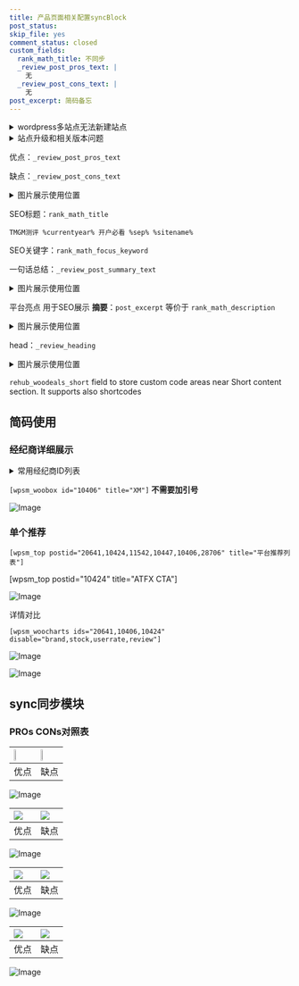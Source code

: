 ```yaml
---
title: 产品页面相关配置syncBlock
post_status: 
skip_file: yes
comment_status: closed
custom_fields:
  rank_math_title: 不同步
  _review_post_pros_text: |
    无
  _review_post_cons_text: |
    无
post_excerpt: 简码备忘
---
```

<details><summary>wordpress多站点无法新建站点</summary>

<li>和报错需要清理cookies一样的原因</li>
<li>wp-config.php里面<code>define( 'SUBDOMAIN_INSTALL', false );//子域名安装</code></li>
<li>新建子站点是用<code>define( 'SUBDOMAIN_INSTALL', true);//子域名安装</code> 完成以后，改成<code>false</code></li>
</details>

<details><summary>站点升级和相关版本问题</summary>

<p>wordpress：5.9.9
woocommerce：7.5.1
出现问题的地方：主题选项里面>><strong>Product layout >>compact style</strong></p>
<p>如何出现没有用过的字段 导致无法保存。先导出配置 然后进行修改，后面再次恢复即可。</p>
<p>出现部分字段无法显示时，需要返回默认布局后，对产品进行保存就好了。</p>
<p></p>
</details>

优点：`_review_post_pros_text`

缺点：`_review_post_cons_text`

<details><summary>图片展示使用位置</summary>

<img src="https://prod-files-secure.s3.us-west-2.amazonaws.com/39ed1227-6d7d-4570-be36-9ccd4a2c4241/f51d3d83-55d4-4bdf-9604-f37ec77ab556/Untitled.png?X-Amz-Algorithm=AWS4-HMAC-SHA256&X-Amz-Content-Sha256=UNSIGNED-PAYLOAD&X-Amz-Credential=ASIAZI2LB4665KTHAJBR%2F20250829%2Fus-west-2%2Fs3%2Faws4_request&X-Amz-Date=20250829T105523Z&X-Amz-Expires=3600&X-Amz-Security-Token=IQoJb3JpZ2luX2VjEGMaCXVzLXdlc3QtMiJGMEQCIET9G58vPBxjjOunJO8%2FfqfkpFSJ%2BWMo37hPL8QlzTY6AiBlY%2BM5khuXReyFDzZUGC6dRRp8ilOOyKofP2qorbft0CqIBAi8%2F%2F%2F%2F%2F%2F%2F%2F%2F%2F8BEAAaDDYzNzQyMzE4MzgwNSIMtuiqI9jTjjpuIbSTKtwDGldNQB5zhjM6qzH%2BGXL%2F79ZQzhYRuRtG479FBKmjm%2FCP08LGe%2BzfKTBCnyG3gTqLTh2%2B3OmuoURB2hSbDuJRyifg2YDUF69vD%2BSEz%2B%2Bg16xL5SnVDzoq%2BDEx4vVyUn%2FWOQZ%2BGAD0qwFiXEBtP1ATzhCdvKE6RuNloM7aDUbJ8bN6%2B6EuKTUXIaCd544yfrFI0D2qyDMO%2BNa9OAwv1w86R9rn6D8CTLE4z73GuA0lEaKyMHQwZGUq1LXK68n1fn4e7juhrAtfxbQxjYosJubJkJrcqiuLsULObExIbu%2F9dVfIasTNNTEe9OvbRF4uSUtD5QiHC9nWeSg%2B2EN43WzvlvQXz3qxMrHt5PTNRCRta4KcL2ySDyooqPlzt6zqUjlqOMoYnduAElIM8Upy6vZeuidoIuHouZZoeWx9vkRUhGc4Pl8Kd7tvfmbhSXm46%2BR%2Bb0eBb9dZQZrtgSphUL3WbM6K0T3nmKwjWYlvdiJqC5CiMMlvQpur9UvSw%2Bvy4dfL621joQT9auQzY6g4hOtbCjoGQk%2BC3y%2FY2WDIX4raLiSccFC%2FcaB0V6UjRcnOGb%2Bu45b4%2FwNdbW%2FslDQirdw57Nf6qmcRZEkiSMQ4cckvlnOZOFrT6DxIDY2wdC8wjILGxQY6pgG%2F8jONZZUxQVhL27O1P0dzRLgw5jE8Q9vJV1nNraMiB%2BcwQwGeleQXzbqu17tF%2FRnvIjGzi1Tm%2Bmd5NlIdT7j9QOENq9Lc05fEfV8SZNnwPGiOtvBvnB%2BXFULByHfwBoL7o%2BMQ9TiL4NHV6%2Boxl0i5y79VRhQtWtuff14n3jtro0s9nA8TfSPB07l2b647QTjFrTbpCJ3TwrRx%2FxhkHRgJGLxmANXK&X-Amz-Signature=e415f66b8a6a83b864ed89a53fbd2eaff0e6b9829875f0f58bfeac516e7b5dd1&X-Amz-SignedHeaders=host&x-amz-checksum-mode=ENABLED&x-id=GetObject" alt="Image">
</details>

SEO标题：`rank_math_title`

`TMGM测评 %currentyear% 开户必看 %sep% %sitename%`

SEO关键字：`rank_math_focus_keyword`

一句话总结：`_review_post_summary_text`

<details><summary>图片展示使用位置</summary>

<img src="https://prod-files-secure.s3.us-west-2.amazonaws.com/39ed1227-6d7d-4570-be36-9ccd4a2c4241/4b96a922-296c-4f4e-8630-d1c870cbce01/Untitled.png?X-Amz-Algorithm=AWS4-HMAC-SHA256&X-Amz-Content-Sha256=UNSIGNED-PAYLOAD&X-Amz-Credential=ASIAZI2LB466RHUNH4CP%2F20250829%2Fus-west-2%2Fs3%2Faws4_request&X-Amz-Date=20250829T105526Z&X-Amz-Expires=3600&X-Amz-Security-Token=IQoJb3JpZ2luX2VjEGMaCXVzLXdlc3QtMiJIMEYCIQD6Sc%2Bnudu41neE6jlloGd7FNbX85TARHrgoOi4kcpqwQIhANmgt4W93rDA7jj%2FJTCvt%2Bkgwj9i7s4z9Y5h0BiMh1VkKogECLz%2F%2F%2F%2F%2F%2F%2F%2F%2F%2FwEQABoMNjM3NDIzMTgzODA1Igyeon6PiojLkbYtwdcq3AP53v%2B1oZAq2pOTiDP3gVdFy4J253eCjldd5Zz9uQthG2De19FixpDB2%2BN%2FC73LA%2BK25tj2fN7UR6xgWHNt5iuVhM2W0xvQJs1e2zxHETuhMrmI1nmu%2FwfMrbWwgqoyDrLACpzZ0wI2BaWHaFHvaJEp1qz4WIxQfcfHeuBd19ycW3gZGU7Ii4R2BhVvIV7qLbKJKbE56RoWP3WEBf5zcPY1gbZGYdlVupmHbVSDJc%2Bqu2Du%2FGNiblXrNG1025SSMqTPYydsuEr7a9RnngMny%2FlPnulpjtdc%2FPolMfWL91yGWFzW7G6Xy%2Fu3lijtztw%2F4cH0mwi5nNFCnNYbPdztU4JmnHsAKalLRVOnDeKNsJnIbnRcP%2B1p2Wr6PXL5jG57Z%2FUjffvVAYi%2B5T0%2FXBeYcS9gvdEcOTKOTarYEJF%2BAI8LFuA3FryS8w5eXK6lDZYxwBJuMxCSOAx4CS%2BRQ07J6jOyLcnGKEkQ91hEMSAn8%2BJzW%2Bv%2BczTKMRon2oUqMNsX2F02YaOhOnqmWB3an0AqFK2vKsltuH5jipUITQ9qlzocrt7E5tKzkFvvv9KmyGtkokvIqe5t5iwTGDdmaS7bZ9Oo%2F3bss8SDT5sAOSdHpL0AcOfn%2F4LdXW6F37gi6jDJgcbFBjqkASOqy7lMKH52i2G1UHu3qZX5JgXylsKiJD6J4ivXMkGjezzYWiYy232dDO7t1P%2Fbo1ZxV5ngAReU9TTxtk7BcltxwoqgklMkiuv58rybbktDQMDimWaMd%2FVG9d8KT4o%2FKQWV%2BUdVzBp97cEwxl%2FYHBkA%2FGHEl9oic%2FTayNhbtW9slGYdJ3LIqMFv4RNdlAkU7i9BsGdQEPV%2FZxkjC0UUFt47u%2FJ9&X-Amz-Signature=bad4f5aa3c8ee7bdbcb848b098992858d2f64921f33ad6415f3f9b9a2c1045a3&X-Amz-SignedHeaders=host&x-amz-checksum-mode=ENABLED&x-id=GetObject" alt="Image">
</details>

平台亮点 用于SEO展示 **摘要**：`post_excerpt`  等价于 `rank_math_description`

<details><summary>图片展示使用位置</summary>

<img src="https://prod-files-secure.s3.us-west-2.amazonaws.com/39ed1227-6d7d-4570-be36-9ccd4a2c4241/1ee11f63-b60a-4dfe-a7a7-d58ff23b5d88/Untitled.png?X-Amz-Algorithm=AWS4-HMAC-SHA256&X-Amz-Content-Sha256=UNSIGNED-PAYLOAD&X-Amz-Credential=ASIAZI2LB466QXAZXR4E%2F20250829%2Fus-west-2%2Fs3%2Faws4_request&X-Amz-Date=20250829T105526Z&X-Amz-Expires=3600&X-Amz-Security-Token=IQoJb3JpZ2luX2VjEGMaCXVzLXdlc3QtMiJGMEQCIFLXogeYMB5FAtT4IuajDroaZ5OLMlrWjJJHA1yx9U70AiAxPzzue7hKu4ewYctbZ7JoMCQHpiG4a0yNUM5KE5jp5SqIBAi8%2F%2F%2F%2F%2F%2F%2F%2F%2F%2F8BEAAaDDYzNzQyMzE4MzgwNSIM7crnrApTyXJgAJ98KtwD%2BJ%2BvejTRzyULGqqbRzOMJ0E8Q5exFwlT73VdNPSfj7zZrvNLbXdgHyHEI5aCfPuhBI9lAEmgN6rup7c4Ic3h62lYom9PKGS7f%2BJ%2FqLjA%2BECfzRklSM%2BSM%2BH6Kzvn3LC14vEbee8St56QRdIUEr1Nq1o3Oa7VtFCPlzNonRaQuqJG3LvOOd8daUnjKmxUrpPp2nLaGN9Wm3t1270S9JcnZtLTh2ki6d5QZ4UwDiKM7PQh%2BklL%2B54InDMT3fBhKLdC561N2EYi7GrXiKXoW5kZj6hvuI6UE4Pjk0Deqlmptt%2FSXbGFkYiBt2ZMdYyqwho%2FS7Lt3P738e9NcdoQBfMGs1M3wpQjArrhc0xdxEKcYr%2FJfHj1d9QOobhp0rJJZilW3VKcTosbo30oGcgR8AJEjUXjrAy7v1WGwaWzvM%2BFv5PwhxSVE9xvIEq%2F8cHbJ2e13f3HKE3dPzgD56zwhkYH8jrpnRKcBF5enQLySzimMD%2B1uTUCQJfEEKakP%2FF5U9DM9Ljl%2BnrapUwsyRp89zFgPANiGKEQrYAtE8KlmoQDzKO38IPmp7PusX1FjaJ18HXAtlABf01fbs0%2F2RV9UwsM9Shu3T8RXIFl5hkiIcJhsJb0fFY%2BN6IA2KRMnAwwqILGxQY6pgHJKMSZyTupUbMhwh%2Fd%2BbLJMltqClsAvzGNxqOUnlLf7xEi5KyroVQ71lLPaqToshauXPlvWI%2BJEluSDdhUcJP%2F3K4EAweq27OxHoS4aeHF06vv%2F0e3EqMmLq2BZ%2BYLBsbUypXC9kOTvq1%2B1qq4JZ7mjjVztuUgmcbYLJNDgIjIeH1byvz%2F0TBJDv3plmAKOZ0d0u3StYWAFv6W6eGAiMLi6k2xN1ZW&X-Amz-Signature=bdc32b3f5b78759f6bc9189480165799e80b0457f0ee400169776c4f3c2e24b1&X-Amz-SignedHeaders=host&x-amz-checksum-mode=ENABLED&x-id=GetObject" alt="Image">
<img src="https://prod-files-secure.s3.us-west-2.amazonaws.com/39ed1227-6d7d-4570-be36-9ccd4a2c4241/ad4118b5-78d8-4fbe-801e-3b29b5d99c01/Untitled.png?X-Amz-Algorithm=AWS4-HMAC-SHA256&X-Amz-Content-Sha256=UNSIGNED-PAYLOAD&X-Amz-Credential=ASIAZI2LB466QXAZXR4E%2F20250829%2Fus-west-2%2Fs3%2Faws4_request&X-Amz-Date=20250829T105526Z&X-Amz-Expires=3600&X-Amz-Security-Token=IQoJb3JpZ2luX2VjEGMaCXVzLXdlc3QtMiJGMEQCIFLXogeYMB5FAtT4IuajDroaZ5OLMlrWjJJHA1yx9U70AiAxPzzue7hKu4ewYctbZ7JoMCQHpiG4a0yNUM5KE5jp5SqIBAi8%2F%2F%2F%2F%2F%2F%2F%2F%2F%2F8BEAAaDDYzNzQyMzE4MzgwNSIM7crnrApTyXJgAJ98KtwD%2BJ%2BvejTRzyULGqqbRzOMJ0E8Q5exFwlT73VdNPSfj7zZrvNLbXdgHyHEI5aCfPuhBI9lAEmgN6rup7c4Ic3h62lYom9PKGS7f%2BJ%2FqLjA%2BECfzRklSM%2BSM%2BH6Kzvn3LC14vEbee8St56QRdIUEr1Nq1o3Oa7VtFCPlzNonRaQuqJG3LvOOd8daUnjKmxUrpPp2nLaGN9Wm3t1270S9JcnZtLTh2ki6d5QZ4UwDiKM7PQh%2BklL%2B54InDMT3fBhKLdC561N2EYi7GrXiKXoW5kZj6hvuI6UE4Pjk0Deqlmptt%2FSXbGFkYiBt2ZMdYyqwho%2FS7Lt3P738e9NcdoQBfMGs1M3wpQjArrhc0xdxEKcYr%2FJfHj1d9QOobhp0rJJZilW3VKcTosbo30oGcgR8AJEjUXjrAy7v1WGwaWzvM%2BFv5PwhxSVE9xvIEq%2F8cHbJ2e13f3HKE3dPzgD56zwhkYH8jrpnRKcBF5enQLySzimMD%2B1uTUCQJfEEKakP%2FF5U9DM9Ljl%2BnrapUwsyRp89zFgPANiGKEQrYAtE8KlmoQDzKO38IPmp7PusX1FjaJ18HXAtlABf01fbs0%2F2RV9UwsM9Shu3T8RXIFl5hkiIcJhsJb0fFY%2BN6IA2KRMnAwwqILGxQY6pgHJKMSZyTupUbMhwh%2Fd%2BbLJMltqClsAvzGNxqOUnlLf7xEi5KyroVQ71lLPaqToshauXPlvWI%2BJEluSDdhUcJP%2F3K4EAweq27OxHoS4aeHF06vv%2F0e3EqMmLq2BZ%2BYLBsbUypXC9kOTvq1%2B1qq4JZ7mjjVztuUgmcbYLJNDgIjIeH1byvz%2F0TBJDv3plmAKOZ0d0u3StYWAFv6W6eGAiMLi6k2xN1ZW&X-Amz-Signature=27df3f6563d14382031c42edb8b963cba061576efdea652faf1ffa56f4bc9df1&X-Amz-SignedHeaders=host&x-amz-checksum-mode=ENABLED&x-id=GetObject" alt="Image">
<img src="https://prod-files-secure.s3.us-west-2.amazonaws.com/39ed1227-6d7d-4570-be36-9ccd4a2c4241/a38cf7c9-a79c-4b64-9e94-13589fe0758b/Untitled.png?X-Amz-Algorithm=AWS4-HMAC-SHA256&X-Amz-Content-Sha256=UNSIGNED-PAYLOAD&X-Amz-Credential=ASIAZI2LB466QXAZXR4E%2F20250829%2Fus-west-2%2Fs3%2Faws4_request&X-Amz-Date=20250829T105526Z&X-Amz-Expires=3600&X-Amz-Security-Token=IQoJb3JpZ2luX2VjEGMaCXVzLXdlc3QtMiJGMEQCIFLXogeYMB5FAtT4IuajDroaZ5OLMlrWjJJHA1yx9U70AiAxPzzue7hKu4ewYctbZ7JoMCQHpiG4a0yNUM5KE5jp5SqIBAi8%2F%2F%2F%2F%2F%2F%2F%2F%2F%2F8BEAAaDDYzNzQyMzE4MzgwNSIM7crnrApTyXJgAJ98KtwD%2BJ%2BvejTRzyULGqqbRzOMJ0E8Q5exFwlT73VdNPSfj7zZrvNLbXdgHyHEI5aCfPuhBI9lAEmgN6rup7c4Ic3h62lYom9PKGS7f%2BJ%2FqLjA%2BECfzRklSM%2BSM%2BH6Kzvn3LC14vEbee8St56QRdIUEr1Nq1o3Oa7VtFCPlzNonRaQuqJG3LvOOd8daUnjKmxUrpPp2nLaGN9Wm3t1270S9JcnZtLTh2ki6d5QZ4UwDiKM7PQh%2BklL%2B54InDMT3fBhKLdC561N2EYi7GrXiKXoW5kZj6hvuI6UE4Pjk0Deqlmptt%2FSXbGFkYiBt2ZMdYyqwho%2FS7Lt3P738e9NcdoQBfMGs1M3wpQjArrhc0xdxEKcYr%2FJfHj1d9QOobhp0rJJZilW3VKcTosbo30oGcgR8AJEjUXjrAy7v1WGwaWzvM%2BFv5PwhxSVE9xvIEq%2F8cHbJ2e13f3HKE3dPzgD56zwhkYH8jrpnRKcBF5enQLySzimMD%2B1uTUCQJfEEKakP%2FF5U9DM9Ljl%2BnrapUwsyRp89zFgPANiGKEQrYAtE8KlmoQDzKO38IPmp7PusX1FjaJ18HXAtlABf01fbs0%2F2RV9UwsM9Shu3T8RXIFl5hkiIcJhsJb0fFY%2BN6IA2KRMnAwwqILGxQY6pgHJKMSZyTupUbMhwh%2Fd%2BbLJMltqClsAvzGNxqOUnlLf7xEi5KyroVQ71lLPaqToshauXPlvWI%2BJEluSDdhUcJP%2F3K4EAweq27OxHoS4aeHF06vv%2F0e3EqMmLq2BZ%2BYLBsbUypXC9kOTvq1%2B1qq4JZ7mjjVztuUgmcbYLJNDgIjIeH1byvz%2F0TBJDv3plmAKOZ0d0u3StYWAFv6W6eGAiMLi6k2xN1ZW&X-Amz-Signature=0503cd215235cb9491122d61ee996735409218bb0e8b9d09aa227834a6e9ef99&X-Amz-SignedHeaders=host&x-amz-checksum-mode=ENABLED&x-id=GetObject" alt="Image">
<img src="https://prod-files-secure.s3.us-west-2.amazonaws.com/39ed1227-6d7d-4570-be36-9ccd4a2c4241/7da6fc1e-d2ac-42ae-8c75-cb5749aa18f6/Untitled.png?X-Amz-Algorithm=AWS4-HMAC-SHA256&X-Amz-Content-Sha256=UNSIGNED-PAYLOAD&X-Amz-Credential=ASIAZI2LB466QXAZXR4E%2F20250829%2Fus-west-2%2Fs3%2Faws4_request&X-Amz-Date=20250829T105526Z&X-Amz-Expires=3600&X-Amz-Security-Token=IQoJb3JpZ2luX2VjEGMaCXVzLXdlc3QtMiJGMEQCIFLXogeYMB5FAtT4IuajDroaZ5OLMlrWjJJHA1yx9U70AiAxPzzue7hKu4ewYctbZ7JoMCQHpiG4a0yNUM5KE5jp5SqIBAi8%2F%2F%2F%2F%2F%2F%2F%2F%2F%2F8BEAAaDDYzNzQyMzE4MzgwNSIM7crnrApTyXJgAJ98KtwD%2BJ%2BvejTRzyULGqqbRzOMJ0E8Q5exFwlT73VdNPSfj7zZrvNLbXdgHyHEI5aCfPuhBI9lAEmgN6rup7c4Ic3h62lYom9PKGS7f%2BJ%2FqLjA%2BECfzRklSM%2BSM%2BH6Kzvn3LC14vEbee8St56QRdIUEr1Nq1o3Oa7VtFCPlzNonRaQuqJG3LvOOd8daUnjKmxUrpPp2nLaGN9Wm3t1270S9JcnZtLTh2ki6d5QZ4UwDiKM7PQh%2BklL%2B54InDMT3fBhKLdC561N2EYi7GrXiKXoW5kZj6hvuI6UE4Pjk0Deqlmptt%2FSXbGFkYiBt2ZMdYyqwho%2FS7Lt3P738e9NcdoQBfMGs1M3wpQjArrhc0xdxEKcYr%2FJfHj1d9QOobhp0rJJZilW3VKcTosbo30oGcgR8AJEjUXjrAy7v1WGwaWzvM%2BFv5PwhxSVE9xvIEq%2F8cHbJ2e13f3HKE3dPzgD56zwhkYH8jrpnRKcBF5enQLySzimMD%2B1uTUCQJfEEKakP%2FF5U9DM9Ljl%2BnrapUwsyRp89zFgPANiGKEQrYAtE8KlmoQDzKO38IPmp7PusX1FjaJ18HXAtlABf01fbs0%2F2RV9UwsM9Shu3T8RXIFl5hkiIcJhsJb0fFY%2BN6IA2KRMnAwwqILGxQY6pgHJKMSZyTupUbMhwh%2Fd%2BbLJMltqClsAvzGNxqOUnlLf7xEi5KyroVQ71lLPaqToshauXPlvWI%2BJEluSDdhUcJP%2F3K4EAweq27OxHoS4aeHF06vv%2F0e3EqMmLq2BZ%2BYLBsbUypXC9kOTvq1%2B1qq4JZ7mjjVztuUgmcbYLJNDgIjIeH1byvz%2F0TBJDv3plmAKOZ0d0u3StYWAFv6W6eGAiMLi6k2xN1ZW&X-Amz-Signature=4ba76934f587ccea2fac74ab534488108acf8bd8cab71b6a63fa2bdfbe8fe8fd&X-Amz-SignedHeaders=host&x-amz-checksum-mode=ENABLED&x-id=GetObject" alt="Image">
<img src="https://prod-files-secure.s3.us-west-2.amazonaws.com/39ed1227-6d7d-4570-be36-9ccd4a2c4241/7e97f40a-eaee-47f5-b2f9-475f96808fa7/Untitled.png?X-Amz-Algorithm=AWS4-HMAC-SHA256&X-Amz-Content-Sha256=UNSIGNED-PAYLOAD&X-Amz-Credential=ASIAZI2LB466QXAZXR4E%2F20250829%2Fus-west-2%2Fs3%2Faws4_request&X-Amz-Date=20250829T105526Z&X-Amz-Expires=3600&X-Amz-Security-Token=IQoJb3JpZ2luX2VjEGMaCXVzLXdlc3QtMiJGMEQCIFLXogeYMB5FAtT4IuajDroaZ5OLMlrWjJJHA1yx9U70AiAxPzzue7hKu4ewYctbZ7JoMCQHpiG4a0yNUM5KE5jp5SqIBAi8%2F%2F%2F%2F%2F%2F%2F%2F%2F%2F8BEAAaDDYzNzQyMzE4MzgwNSIM7crnrApTyXJgAJ98KtwD%2BJ%2BvejTRzyULGqqbRzOMJ0E8Q5exFwlT73VdNPSfj7zZrvNLbXdgHyHEI5aCfPuhBI9lAEmgN6rup7c4Ic3h62lYom9PKGS7f%2BJ%2FqLjA%2BECfzRklSM%2BSM%2BH6Kzvn3LC14vEbee8St56QRdIUEr1Nq1o3Oa7VtFCPlzNonRaQuqJG3LvOOd8daUnjKmxUrpPp2nLaGN9Wm3t1270S9JcnZtLTh2ki6d5QZ4UwDiKM7PQh%2BklL%2B54InDMT3fBhKLdC561N2EYi7GrXiKXoW5kZj6hvuI6UE4Pjk0Deqlmptt%2FSXbGFkYiBt2ZMdYyqwho%2FS7Lt3P738e9NcdoQBfMGs1M3wpQjArrhc0xdxEKcYr%2FJfHj1d9QOobhp0rJJZilW3VKcTosbo30oGcgR8AJEjUXjrAy7v1WGwaWzvM%2BFv5PwhxSVE9xvIEq%2F8cHbJ2e13f3HKE3dPzgD56zwhkYH8jrpnRKcBF5enQLySzimMD%2B1uTUCQJfEEKakP%2FF5U9DM9Ljl%2BnrapUwsyRp89zFgPANiGKEQrYAtE8KlmoQDzKO38IPmp7PusX1FjaJ18HXAtlABf01fbs0%2F2RV9UwsM9Shu3T8RXIFl5hkiIcJhsJb0fFY%2BN6IA2KRMnAwwqILGxQY6pgHJKMSZyTupUbMhwh%2Fd%2BbLJMltqClsAvzGNxqOUnlLf7xEi5KyroVQ71lLPaqToshauXPlvWI%2BJEluSDdhUcJP%2F3K4EAweq27OxHoS4aeHF06vv%2F0e3EqMmLq2BZ%2BYLBsbUypXC9kOTvq1%2B1qq4JZ7mjjVztuUgmcbYLJNDgIjIeH1byvz%2F0TBJDv3plmAKOZ0d0u3StYWAFv6W6eGAiMLi6k2xN1ZW&X-Amz-Signature=9f5e6d457e7dec6b55385b5ce6c30f88d379b519fef09770ad6cb178cf1d05c8&X-Amz-SignedHeaders=host&x-amz-checksum-mode=ENABLED&x-id=GetObject" alt="Image">
</details>

head：`_review_heading`

<details><summary>图片展示使用位置</summary>

<img src="https://prod-files-secure.s3.us-west-2.amazonaws.com/39ed1227-6d7d-4570-be36-9ccd4a2c4241/3a4650ad-9887-415c-889a-edd51fa54f27/Untitled.png?X-Amz-Algorithm=AWS4-HMAC-SHA256&X-Amz-Content-Sha256=UNSIGNED-PAYLOAD&X-Amz-Credential=ASIAZI2LB4663QM5U5IV%2F20250829%2Fus-west-2%2Fs3%2Faws4_request&X-Amz-Date=20250829T105527Z&X-Amz-Expires=3600&X-Amz-Security-Token=IQoJb3JpZ2luX2VjEGMaCXVzLXdlc3QtMiJHMEUCIQCMFPoSQARORhhtBAGKOw2yyUMuslB6Q3biFf%2F%2BXHQoUAIgDbeZl1Uy14gc2txDRcXRFVTc87Sd0u9AJY%2Fv8WQt9zcqiAQIvP%2F%2F%2F%2F%2F%2F%2F%2F%2F%2FARAAGgw2Mzc0MjMxODM4MDUiDAbBqdMcsOX5JybIuircAyesimUsBlNOPa%2FAUdI8WlBjoeRiLLpiL3alO1X6I3Nelqanp6Y7g2KLeHWlRmHJMPV2tOm2FBfUroZBKY5KYE9lUYecg5hySa9MdRi22oJsxHqTu5B5kHwEm0p2Ck6%2F50yJNHwfMoM8uZ8RjGOVyEcywgPQkMMaW%2BDfpLOweYjDdtYJoeckV5R7W%2FywrMfvZdEGi6TFqMpWWhrqnTKXjgxk82MIKHAtVnaFtMiXAadq8AmF6NmGodjG9TcIXaYxmPhNZ1RH%2BT0kg2hQiOx6TShYt3m1KxU9cp8bFSZqQwhZWAgE9f0D7kWUjQGrOz6zdiHjVInB1LJF67b6UKKI9NnjEha4xUDreIsrwVdQXH0h%2BVUdAj%2Bq60iwMLTH3%2Bynls%2FgqrBRlITDxi3UpbcSuC63bvyfZXQfgc%2BZTRH%2BkQkwwceRLVH9hU7p7MqmzdhmWISlzK%2B9v674DooAi%2Fg61DSo2k9zwW3t0lLqWdvC6ntoRebMUnkOiEMKFzo8yCmDtn9eVQt6dALJQswCZzFu8x91AZL0C4AsCgHSf%2FO92%2BL%2FJBgvcJZBvSRzQxVM8VuvDYTyipd16rMLBQSlUEWgYqEVC6nAHvmqh5qLzlsILfflLlRwH3UPS6ns8oFCMIGCxsUGOqUBtr8k3ADRFZ9IyRMBWkRrnhIPa%2B2UyfStBc0ywJ%2B%2Bzs7F6tbxhbU6Uict%2BwKMQYrxSazD98WFol%2B4oCxOEEngE%2FmjyiKqgM97jD73M8LxxYuTxM7eQBYYKFVk0hqX2wsEcDpZtoSrVW3iWfxDP0vLIk9tK25ICtJ%2FCKpQ1ExFn0a%2FcpJVzo3XXn%2BK2r4oIeD5EUZbqv305gCswyyGEGw8yy29A4po&X-Amz-Signature=432e7a83dbde1199f32f0516f36c800e3746cd74798c0ab0e498dea208d41602&X-Amz-SignedHeaders=host&x-amz-checksum-mode=ENABLED&x-id=GetObject" alt="Image">
</details>

`rehub_woodeals_short`	field to store custom code areas near Short content section. It supports also shortcodes



## 简码使用

### 经纪商详细展示

<details><summary>常用经纪商ID列表</summary>

<pre><code class="php">嘉盛 ===> 20641  [wpsm_woobox id="20641" title="嘉盛"]
易信easymarkets ===> 11542  [wpsm_woobox id="11542" title="易信easymarkets"]
ATFX外汇 ===> 10424  [wpsm_woobox id="10424" title="ATFX"]
XM ===> 10406  [wpsm_woobox id="10406" title="XM"]
TMGM ===> 29622  [wpsm_woobox id="29622" title="TMGM"]
HYCM ===> 10447  [wpsm_woobox id="10447" title="HYCM"]
fpmarkets澳福外汇 ===> 20639  [wpsm_woobox id="20639" title="fpmarkets澳福外汇"]</code></pre>
</details>

`[wpsm_woobox id="10406" title="XM"]` **不需要加引号**

![Image](https://prod-files-secure.s3.us-west-2.amazonaws.com/39ed1227-6d7d-4570-be36-9ccd4a2c4241/4f898f9d-0fa7-4e43-acd3-ac6bc7be575a/Untitled.png?X-Amz-Algorithm=AWS4-HMAC-SHA256&X-Amz-Content-Sha256=UNSIGNED-PAYLOAD&X-Amz-Credential=ASIAZI2LB466QLVNACKA%2F20250829%2Fus-west-2%2Fs3%2Faws4_request&X-Amz-Date=20250829T105521Z&X-Amz-Expires=3600&X-Amz-Security-Token=IQoJb3JpZ2luX2VjEGMaCXVzLXdlc3QtMiJGMEQCIHrABf1s7ts8buFDrxHL1D%2BqoNLNjC3dxytzhIV14NVeAiBEa20VFvedOTiSq4tYSsyA2qf8Sn2CElfm5pYBYj8XDyqIBAi8%2F%2F%2F%2F%2F%2F%2F%2F%2F%2F8BEAAaDDYzNzQyMzE4MzgwNSIMzYFIg%2B0P3ZArO6GfKtwDd22xcTX5lo8ZqzxvD43HPuxaP7%2FrKkQ7mBej8cfsLwemYjcbOjU3FzhDbSpfuikcTWNm%2FCZFXva5aZfOY00sz9OpFDh8DlcmB87LgCTUU6iQGJvKrkZ18MDR0psyxgsGoZTjPVGEYg7yksn3vvpBMgoCdW3U61vZsBmSOIJ9baei7eBHoN6LgwHUtOmTHn9n%2B5%2FvfcyYwldoLDo73V5Mk3qjN0wUg05x8ZbYmDarKQvGTOX3Ixg8Czsj782JROYGblpWY7Hs1O0vDWX2AbURHZjs7pusqI1aR3sMbYm8GTT9ToS%2BQpEBO9%2BxYkqKhT7mqqp2sWr4VGicR1bfbJA6MQW7FqfO9zbI%2BcxKxJ6ZfufaLI2EydwnRj7TdP7GM%2FFOXPjprtGu7U4HGoyCLiMNipa6uWR%2FfRk%2F4O8NWWowYtAnf7VsdAJn1S9Vk4RL9rTJV5Yy09SqLS6QJW%2BU3X89MjONvZwb8mEuXPuG7NsZcLN02w2M3v%2Fte5hwNxjf5QkEwDy7EMYANtil8EeaqSkq0R2wXCaOXEmj6NLXxd6wMNhJnTHV0mQaAMu4Sb2dwNt34Bwlh13jCU3EAEm%2FBhw8Vd%2FWuRkmiQbpBJFqA0wNzDYQim3R9OPdt%2Bape7EwzYHGxQY6pgFh5Ng0NvZWbhuOInSq%2BKNBQ21kGtzksxvzsnvI%2BVd6kSi6lMbZ5GAJ1wZhVmLsV%2Blf5X7DUut%2BNxE4XKUsHY1B%2FeBeX0pQj21DamGhDFOJKhXV%2Bf7KVVF2ldmL3BWa3Whx28Nqy3y6Lta7NmgHeoPCuLwuYNYPofm1KeUJWDM1RgmVAX5ymcWn8aDSBJtm9b7CCcWWhAwyoIS5e2vTI91uxYRP7hnO&X-Amz-Signature=f09ea0b8b694e09b40d15103046bd822f76d288f80fdd50502cef8177a2bab6c&X-Amz-SignedHeaders=host&x-amz-checksum-mode=ENABLED&x-id=GetObject)

### 单个推荐
`[wpsm_top postid="20641,10424,11542,10447,10406,28706" title="平台推荐列表"]`

[wpsm_top postid="10424" title="ATFX CTA"]

![Image](https://prod-files-secure.s3.us-west-2.amazonaws.com/39ed1227-6d7d-4570-be36-9ccd4a2c4241/5ac620dc-51a8-48b6-b55d-91f47299193c/Untitled.png?X-Amz-Algorithm=AWS4-HMAC-SHA256&X-Amz-Content-Sha256=UNSIGNED-PAYLOAD&X-Amz-Credential=ASIAZI2LB466QLVNACKA%2F20250829%2Fus-west-2%2Fs3%2Faws4_request&X-Amz-Date=20250829T105521Z&X-Amz-Expires=3600&X-Amz-Security-Token=IQoJb3JpZ2luX2VjEGMaCXVzLXdlc3QtMiJGMEQCIHrABf1s7ts8buFDrxHL1D%2BqoNLNjC3dxytzhIV14NVeAiBEa20VFvedOTiSq4tYSsyA2qf8Sn2CElfm5pYBYj8XDyqIBAi8%2F%2F%2F%2F%2F%2F%2F%2F%2F%2F8BEAAaDDYzNzQyMzE4MzgwNSIMzYFIg%2B0P3ZArO6GfKtwDd22xcTX5lo8ZqzxvD43HPuxaP7%2FrKkQ7mBej8cfsLwemYjcbOjU3FzhDbSpfuikcTWNm%2FCZFXva5aZfOY00sz9OpFDh8DlcmB87LgCTUU6iQGJvKrkZ18MDR0psyxgsGoZTjPVGEYg7yksn3vvpBMgoCdW3U61vZsBmSOIJ9baei7eBHoN6LgwHUtOmTHn9n%2B5%2FvfcyYwldoLDo73V5Mk3qjN0wUg05x8ZbYmDarKQvGTOX3Ixg8Czsj782JROYGblpWY7Hs1O0vDWX2AbURHZjs7pusqI1aR3sMbYm8GTT9ToS%2BQpEBO9%2BxYkqKhT7mqqp2sWr4VGicR1bfbJA6MQW7FqfO9zbI%2BcxKxJ6ZfufaLI2EydwnRj7TdP7GM%2FFOXPjprtGu7U4HGoyCLiMNipa6uWR%2FfRk%2F4O8NWWowYtAnf7VsdAJn1S9Vk4RL9rTJV5Yy09SqLS6QJW%2BU3X89MjONvZwb8mEuXPuG7NsZcLN02w2M3v%2Fte5hwNxjf5QkEwDy7EMYANtil8EeaqSkq0R2wXCaOXEmj6NLXxd6wMNhJnTHV0mQaAMu4Sb2dwNt34Bwlh13jCU3EAEm%2FBhw8Vd%2FWuRkmiQbpBJFqA0wNzDYQim3R9OPdt%2Bape7EwzYHGxQY6pgFh5Ng0NvZWbhuOInSq%2BKNBQ21kGtzksxvzsnvI%2BVd6kSi6lMbZ5GAJ1wZhVmLsV%2Blf5X7DUut%2BNxE4XKUsHY1B%2FeBeX0pQj21DamGhDFOJKhXV%2Bf7KVVF2ldmL3BWa3Whx28Nqy3y6Lta7NmgHeoPCuLwuYNYPofm1KeUJWDM1RgmVAX5ymcWn8aDSBJtm9b7CCcWWhAwyoIS5e2vTI91uxYRP7hnO&X-Amz-Signature=a10118144e591fd8ffce0e0240b7a05c066a49a304faf57659bb213c9cb99379&X-Amz-SignedHeaders=host&x-amz-checksum-mode=ENABLED&x-id=GetObject)

详情对比

`[wpsm_woocharts ids="20641,10406,10424" disable="brand,stock,userrate,review"]`

![Image](https://prod-files-secure.s3.us-west-2.amazonaws.com/39ed1227-6d7d-4570-be36-9ccd4a2c4241/bf3ba45f-b9f3-4295-8aef-b4a495fd25f4/Untitled.png?X-Amz-Algorithm=AWS4-HMAC-SHA256&X-Amz-Content-Sha256=UNSIGNED-PAYLOAD&X-Amz-Credential=ASIAZI2LB466QLVNACKA%2F20250829%2Fus-west-2%2Fs3%2Faws4_request&X-Amz-Date=20250829T105522Z&X-Amz-Expires=3600&X-Amz-Security-Token=IQoJb3JpZ2luX2VjEGMaCXVzLXdlc3QtMiJGMEQCIHrABf1s7ts8buFDrxHL1D%2BqoNLNjC3dxytzhIV14NVeAiBEa20VFvedOTiSq4tYSsyA2qf8Sn2CElfm5pYBYj8XDyqIBAi8%2F%2F%2F%2F%2F%2F%2F%2F%2F%2F8BEAAaDDYzNzQyMzE4MzgwNSIMzYFIg%2B0P3ZArO6GfKtwDd22xcTX5lo8ZqzxvD43HPuxaP7%2FrKkQ7mBej8cfsLwemYjcbOjU3FzhDbSpfuikcTWNm%2FCZFXva5aZfOY00sz9OpFDh8DlcmB87LgCTUU6iQGJvKrkZ18MDR0psyxgsGoZTjPVGEYg7yksn3vvpBMgoCdW3U61vZsBmSOIJ9baei7eBHoN6LgwHUtOmTHn9n%2B5%2FvfcyYwldoLDo73V5Mk3qjN0wUg05x8ZbYmDarKQvGTOX3Ixg8Czsj782JROYGblpWY7Hs1O0vDWX2AbURHZjs7pusqI1aR3sMbYm8GTT9ToS%2BQpEBO9%2BxYkqKhT7mqqp2sWr4VGicR1bfbJA6MQW7FqfO9zbI%2BcxKxJ6ZfufaLI2EydwnRj7TdP7GM%2FFOXPjprtGu7U4HGoyCLiMNipa6uWR%2FfRk%2F4O8NWWowYtAnf7VsdAJn1S9Vk4RL9rTJV5Yy09SqLS6QJW%2BU3X89MjONvZwb8mEuXPuG7NsZcLN02w2M3v%2Fte5hwNxjf5QkEwDy7EMYANtil8EeaqSkq0R2wXCaOXEmj6NLXxd6wMNhJnTHV0mQaAMu4Sb2dwNt34Bwlh13jCU3EAEm%2FBhw8Vd%2FWuRkmiQbpBJFqA0wNzDYQim3R9OPdt%2Bape7EwzYHGxQY6pgFh5Ng0NvZWbhuOInSq%2BKNBQ21kGtzksxvzsnvI%2BVd6kSi6lMbZ5GAJ1wZhVmLsV%2Blf5X7DUut%2BNxE4XKUsHY1B%2FeBeX0pQj21DamGhDFOJKhXV%2Bf7KVVF2ldmL3BWa3Whx28Nqy3y6Lta7NmgHeoPCuLwuYNYPofm1KeUJWDM1RgmVAX5ymcWn8aDSBJtm9b7CCcWWhAwyoIS5e2vTI91uxYRP7hnO&X-Amz-Signature=c0ad46a53db02b79daa039f2bf0ecf095c5415c879808e6de088498a9e9e97b0&X-Amz-SignedHeaders=host&x-amz-checksum-mode=ENABLED&x-id=GetObject)

![Image](https://prod-files-secure.s3.us-west-2.amazonaws.com/39ed1227-6d7d-4570-be36-9ccd4a2c4241/30bc56ef-f383-4b48-9768-2ebc9e436ec0/Untitled.png?X-Amz-Algorithm=AWS4-HMAC-SHA256&X-Amz-Content-Sha256=UNSIGNED-PAYLOAD&X-Amz-Credential=ASIAZI2LB466QLVNACKA%2F20250829%2Fus-west-2%2Fs3%2Faws4_request&X-Amz-Date=20250829T105522Z&X-Amz-Expires=3600&X-Amz-Security-Token=IQoJb3JpZ2luX2VjEGMaCXVzLXdlc3QtMiJGMEQCIHrABf1s7ts8buFDrxHL1D%2BqoNLNjC3dxytzhIV14NVeAiBEa20VFvedOTiSq4tYSsyA2qf8Sn2CElfm5pYBYj8XDyqIBAi8%2F%2F%2F%2F%2F%2F%2F%2F%2F%2F8BEAAaDDYzNzQyMzE4MzgwNSIMzYFIg%2B0P3ZArO6GfKtwDd22xcTX5lo8ZqzxvD43HPuxaP7%2FrKkQ7mBej8cfsLwemYjcbOjU3FzhDbSpfuikcTWNm%2FCZFXva5aZfOY00sz9OpFDh8DlcmB87LgCTUU6iQGJvKrkZ18MDR0psyxgsGoZTjPVGEYg7yksn3vvpBMgoCdW3U61vZsBmSOIJ9baei7eBHoN6LgwHUtOmTHn9n%2B5%2FvfcyYwldoLDo73V5Mk3qjN0wUg05x8ZbYmDarKQvGTOX3Ixg8Czsj782JROYGblpWY7Hs1O0vDWX2AbURHZjs7pusqI1aR3sMbYm8GTT9ToS%2BQpEBO9%2BxYkqKhT7mqqp2sWr4VGicR1bfbJA6MQW7FqfO9zbI%2BcxKxJ6ZfufaLI2EydwnRj7TdP7GM%2FFOXPjprtGu7U4HGoyCLiMNipa6uWR%2FfRk%2F4O8NWWowYtAnf7VsdAJn1S9Vk4RL9rTJV5Yy09SqLS6QJW%2BU3X89MjONvZwb8mEuXPuG7NsZcLN02w2M3v%2Fte5hwNxjf5QkEwDy7EMYANtil8EeaqSkq0R2wXCaOXEmj6NLXxd6wMNhJnTHV0mQaAMu4Sb2dwNt34Bwlh13jCU3EAEm%2FBhw8Vd%2FWuRkmiQbpBJFqA0wNzDYQim3R9OPdt%2Bape7EwzYHGxQY6pgFh5Ng0NvZWbhuOInSq%2BKNBQ21kGtzksxvzsnvI%2BVd6kSi6lMbZ5GAJ1wZhVmLsV%2Blf5X7DUut%2BNxE4XKUsHY1B%2FeBeX0pQj21DamGhDFOJKhXV%2Bf7KVVF2ldmL3BWa3Whx28Nqy3y6Lta7NmgHeoPCuLwuYNYPofm1KeUJWDM1RgmVAX5ymcWn8aDSBJtm9b7CCcWWhAwyoIS5e2vTI91uxYRP7hnO&X-Amz-Signature=a6e8b63db12fb1edee99ce52816e16449dc81b57ecb0f8875c74267bf34697e2&X-Amz-SignedHeaders=host&x-amz-checksum-mode=ENABLED&x-id=GetObject)

## sync同步模块

### PROs CONs对照表

| <img src="https://cdn.ifttt.fun/gh/jarlin8/OSS@main/icons/customize/pros.svg" height="auto" width="37.3%"> | <img src="https://cdn.ifttt.fun/gh/jarlin8/OSS@main/icons/customize/cons.svg" height="auto" width="28.8%"> |
| :--- | :--- |
| 优点 | 缺点 |

![Image](https://prod-files-secure.s3.us-west-2.amazonaws.com/39ed1227-6d7d-4570-be36-9ccd4a2c4241/8742b755-dfb5-4004-9a5f-d6e561664bd8/Untitled.png?X-Amz-Algorithm=AWS4-HMAC-SHA256&X-Amz-Content-Sha256=UNSIGNED-PAYLOAD&X-Amz-Credential=ASIAZI2LB466QLVNACKA%2F20250829%2Fus-west-2%2Fs3%2Faws4_request&X-Amz-Date=20250829T105522Z&X-Amz-Expires=3600&X-Amz-Security-Token=IQoJb3JpZ2luX2VjEGMaCXVzLXdlc3QtMiJGMEQCIHrABf1s7ts8buFDrxHL1D%2BqoNLNjC3dxytzhIV14NVeAiBEa20VFvedOTiSq4tYSsyA2qf8Sn2CElfm5pYBYj8XDyqIBAi8%2F%2F%2F%2F%2F%2F%2F%2F%2F%2F8BEAAaDDYzNzQyMzE4MzgwNSIMzYFIg%2B0P3ZArO6GfKtwDd22xcTX5lo8ZqzxvD43HPuxaP7%2FrKkQ7mBej8cfsLwemYjcbOjU3FzhDbSpfuikcTWNm%2FCZFXva5aZfOY00sz9OpFDh8DlcmB87LgCTUU6iQGJvKrkZ18MDR0psyxgsGoZTjPVGEYg7yksn3vvpBMgoCdW3U61vZsBmSOIJ9baei7eBHoN6LgwHUtOmTHn9n%2B5%2FvfcyYwldoLDo73V5Mk3qjN0wUg05x8ZbYmDarKQvGTOX3Ixg8Czsj782JROYGblpWY7Hs1O0vDWX2AbURHZjs7pusqI1aR3sMbYm8GTT9ToS%2BQpEBO9%2BxYkqKhT7mqqp2sWr4VGicR1bfbJA6MQW7FqfO9zbI%2BcxKxJ6ZfufaLI2EydwnRj7TdP7GM%2FFOXPjprtGu7U4HGoyCLiMNipa6uWR%2FfRk%2F4O8NWWowYtAnf7VsdAJn1S9Vk4RL9rTJV5Yy09SqLS6QJW%2BU3X89MjONvZwb8mEuXPuG7NsZcLN02w2M3v%2Fte5hwNxjf5QkEwDy7EMYANtil8EeaqSkq0R2wXCaOXEmj6NLXxd6wMNhJnTHV0mQaAMu4Sb2dwNt34Bwlh13jCU3EAEm%2FBhw8Vd%2FWuRkmiQbpBJFqA0wNzDYQim3R9OPdt%2Bape7EwzYHGxQY6pgFh5Ng0NvZWbhuOInSq%2BKNBQ21kGtzksxvzsnvI%2BVd6kSi6lMbZ5GAJ1wZhVmLsV%2Blf5X7DUut%2BNxE4XKUsHY1B%2FeBeX0pQj21DamGhDFOJKhXV%2Bf7KVVF2ldmL3BWa3Whx28Nqy3y6Lta7NmgHeoPCuLwuYNYPofm1KeUJWDM1RgmVAX5ymcWn8aDSBJtm9b7CCcWWhAwyoIS5e2vTI91uxYRP7hnO&X-Amz-Signature=39d5d0f1bab40ba93d07feacefc538e6c116238f0f33cf45566512098fbb36ab&X-Amz-SignedHeaders=host&x-amz-checksum-mode=ENABLED&x-id=GetObject)

| <img src="https://cdn.ifttt.fun/gh/jarlin8/OSS@main/icons/customize/pros1.svg" height="auto"> | <img src="https://cdn.ifttt.fun/gh/jarlin8/OSS@main/icons/customize/cons1.svg" height="auto"> |
| :--- | :--- |
| 优点 | 缺点 |

![Image](https://prod-files-secure.s3.us-west-2.amazonaws.com/39ed1227-6d7d-4570-be36-9ccd4a2c4241/806358f8-c9c4-4e17-bb35-c6c76a5397a5/Untitled.png?X-Amz-Algorithm=AWS4-HMAC-SHA256&X-Amz-Content-Sha256=UNSIGNED-PAYLOAD&X-Amz-Credential=ASIAZI2LB466QLVNACKA%2F20250829%2Fus-west-2%2Fs3%2Faws4_request&X-Amz-Date=20250829T105522Z&X-Amz-Expires=3600&X-Amz-Security-Token=IQoJb3JpZ2luX2VjEGMaCXVzLXdlc3QtMiJGMEQCIHrABf1s7ts8buFDrxHL1D%2BqoNLNjC3dxytzhIV14NVeAiBEa20VFvedOTiSq4tYSsyA2qf8Sn2CElfm5pYBYj8XDyqIBAi8%2F%2F%2F%2F%2F%2F%2F%2F%2F%2F8BEAAaDDYzNzQyMzE4MzgwNSIMzYFIg%2B0P3ZArO6GfKtwDd22xcTX5lo8ZqzxvD43HPuxaP7%2FrKkQ7mBej8cfsLwemYjcbOjU3FzhDbSpfuikcTWNm%2FCZFXva5aZfOY00sz9OpFDh8DlcmB87LgCTUU6iQGJvKrkZ18MDR0psyxgsGoZTjPVGEYg7yksn3vvpBMgoCdW3U61vZsBmSOIJ9baei7eBHoN6LgwHUtOmTHn9n%2B5%2FvfcyYwldoLDo73V5Mk3qjN0wUg05x8ZbYmDarKQvGTOX3Ixg8Czsj782JROYGblpWY7Hs1O0vDWX2AbURHZjs7pusqI1aR3sMbYm8GTT9ToS%2BQpEBO9%2BxYkqKhT7mqqp2sWr4VGicR1bfbJA6MQW7FqfO9zbI%2BcxKxJ6ZfufaLI2EydwnRj7TdP7GM%2FFOXPjprtGu7U4HGoyCLiMNipa6uWR%2FfRk%2F4O8NWWowYtAnf7VsdAJn1S9Vk4RL9rTJV5Yy09SqLS6QJW%2BU3X89MjONvZwb8mEuXPuG7NsZcLN02w2M3v%2Fte5hwNxjf5QkEwDy7EMYANtil8EeaqSkq0R2wXCaOXEmj6NLXxd6wMNhJnTHV0mQaAMu4Sb2dwNt34Bwlh13jCU3EAEm%2FBhw8Vd%2FWuRkmiQbpBJFqA0wNzDYQim3R9OPdt%2Bape7EwzYHGxQY6pgFh5Ng0NvZWbhuOInSq%2BKNBQ21kGtzksxvzsnvI%2BVd6kSi6lMbZ5GAJ1wZhVmLsV%2Blf5X7DUut%2BNxE4XKUsHY1B%2FeBeX0pQj21DamGhDFOJKhXV%2Bf7KVVF2ldmL3BWa3Whx28Nqy3y6Lta7NmgHeoPCuLwuYNYPofm1KeUJWDM1RgmVAX5ymcWn8aDSBJtm9b7CCcWWhAwyoIS5e2vTI91uxYRP7hnO&X-Amz-Signature=cc0b4500302ceb537492d11e461c98a74b4e68793ebc2bef53eb321b47eea57a&X-Amz-SignedHeaders=host&x-amz-checksum-mode=ENABLED&x-id=GetObject)

| <img src="https://cdn.ifttt.fun/gh/jarlin8/OSS@main/icons/customize/pros2.svg" height="auto"> | <img src="https://cdn.ifttt.fun/gh/jarlin8/OSS@main/icons/customize/cons2.svg" height="auto"> |
| :--- | :--- |
| 优点 | 缺点 |

![Image](https://prod-files-secure.s3.us-west-2.amazonaws.com/39ed1227-6d7d-4570-be36-9ccd4a2c4241/a9245ec9-70dd-4005-b534-0d54315fc5f3/Untitled.png?X-Amz-Algorithm=AWS4-HMAC-SHA256&X-Amz-Content-Sha256=UNSIGNED-PAYLOAD&X-Amz-Credential=ASIAZI2LB466QLVNACKA%2F20250829%2Fus-west-2%2Fs3%2Faws4_request&X-Amz-Date=20250829T105522Z&X-Amz-Expires=3600&X-Amz-Security-Token=IQoJb3JpZ2luX2VjEGMaCXVzLXdlc3QtMiJGMEQCIHrABf1s7ts8buFDrxHL1D%2BqoNLNjC3dxytzhIV14NVeAiBEa20VFvedOTiSq4tYSsyA2qf8Sn2CElfm5pYBYj8XDyqIBAi8%2F%2F%2F%2F%2F%2F%2F%2F%2F%2F8BEAAaDDYzNzQyMzE4MzgwNSIMzYFIg%2B0P3ZArO6GfKtwDd22xcTX5lo8ZqzxvD43HPuxaP7%2FrKkQ7mBej8cfsLwemYjcbOjU3FzhDbSpfuikcTWNm%2FCZFXva5aZfOY00sz9OpFDh8DlcmB87LgCTUU6iQGJvKrkZ18MDR0psyxgsGoZTjPVGEYg7yksn3vvpBMgoCdW3U61vZsBmSOIJ9baei7eBHoN6LgwHUtOmTHn9n%2B5%2FvfcyYwldoLDo73V5Mk3qjN0wUg05x8ZbYmDarKQvGTOX3Ixg8Czsj782JROYGblpWY7Hs1O0vDWX2AbURHZjs7pusqI1aR3sMbYm8GTT9ToS%2BQpEBO9%2BxYkqKhT7mqqp2sWr4VGicR1bfbJA6MQW7FqfO9zbI%2BcxKxJ6ZfufaLI2EydwnRj7TdP7GM%2FFOXPjprtGu7U4HGoyCLiMNipa6uWR%2FfRk%2F4O8NWWowYtAnf7VsdAJn1S9Vk4RL9rTJV5Yy09SqLS6QJW%2BU3X89MjONvZwb8mEuXPuG7NsZcLN02w2M3v%2Fte5hwNxjf5QkEwDy7EMYANtil8EeaqSkq0R2wXCaOXEmj6NLXxd6wMNhJnTHV0mQaAMu4Sb2dwNt34Bwlh13jCU3EAEm%2FBhw8Vd%2FWuRkmiQbpBJFqA0wNzDYQim3R9OPdt%2Bape7EwzYHGxQY6pgFh5Ng0NvZWbhuOInSq%2BKNBQ21kGtzksxvzsnvI%2BVd6kSi6lMbZ5GAJ1wZhVmLsV%2Blf5X7DUut%2BNxE4XKUsHY1B%2FeBeX0pQj21DamGhDFOJKhXV%2Bf7KVVF2ldmL3BWa3Whx28Nqy3y6Lta7NmgHeoPCuLwuYNYPofm1KeUJWDM1RgmVAX5ymcWn8aDSBJtm9b7CCcWWhAwyoIS5e2vTI91uxYRP7hnO&X-Amz-Signature=2517ddb89001d1b991d4c5c16b00817ebc5088de552f22f5652519a7b9b9c188&X-Amz-SignedHeaders=host&x-amz-checksum-mode=ENABLED&x-id=GetObject)

| <img src="https://cdn.ifttt.fun/gh/jarlin8/OSS@main/icons/customize/pros3.svg" height="auto"> | <img src="https://cdn.ifttt.fun/gh/jarlin8/OSS@main/icons/customize/cons3.svg" height="auto"> |
| :--- | :--- |
| 优点 | 缺点 |

![Image](https://prod-files-secure.s3.us-west-2.amazonaws.com/39ed1227-6d7d-4570-be36-9ccd4a2c4241/e1e580a2-2e5c-4780-9ff4-19c318fc2284/Untitled.png?X-Amz-Algorithm=AWS4-HMAC-SHA256&X-Amz-Content-Sha256=UNSIGNED-PAYLOAD&X-Amz-Credential=ASIAZI2LB466QLVNACKA%2F20250829%2Fus-west-2%2Fs3%2Faws4_request&X-Amz-Date=20250829T105522Z&X-Amz-Expires=3600&X-Amz-Security-Token=IQoJb3JpZ2luX2VjEGMaCXVzLXdlc3QtMiJGMEQCIHrABf1s7ts8buFDrxHL1D%2BqoNLNjC3dxytzhIV14NVeAiBEa20VFvedOTiSq4tYSsyA2qf8Sn2CElfm5pYBYj8XDyqIBAi8%2F%2F%2F%2F%2F%2F%2F%2F%2F%2F8BEAAaDDYzNzQyMzE4MzgwNSIMzYFIg%2B0P3ZArO6GfKtwDd22xcTX5lo8ZqzxvD43HPuxaP7%2FrKkQ7mBej8cfsLwemYjcbOjU3FzhDbSpfuikcTWNm%2FCZFXva5aZfOY00sz9OpFDh8DlcmB87LgCTUU6iQGJvKrkZ18MDR0psyxgsGoZTjPVGEYg7yksn3vvpBMgoCdW3U61vZsBmSOIJ9baei7eBHoN6LgwHUtOmTHn9n%2B5%2FvfcyYwldoLDo73V5Mk3qjN0wUg05x8ZbYmDarKQvGTOX3Ixg8Czsj782JROYGblpWY7Hs1O0vDWX2AbURHZjs7pusqI1aR3sMbYm8GTT9ToS%2BQpEBO9%2BxYkqKhT7mqqp2sWr4VGicR1bfbJA6MQW7FqfO9zbI%2BcxKxJ6ZfufaLI2EydwnRj7TdP7GM%2FFOXPjprtGu7U4HGoyCLiMNipa6uWR%2FfRk%2F4O8NWWowYtAnf7VsdAJn1S9Vk4RL9rTJV5Yy09SqLS6QJW%2BU3X89MjONvZwb8mEuXPuG7NsZcLN02w2M3v%2Fte5hwNxjf5QkEwDy7EMYANtil8EeaqSkq0R2wXCaOXEmj6NLXxd6wMNhJnTHV0mQaAMu4Sb2dwNt34Bwlh13jCU3EAEm%2FBhw8Vd%2FWuRkmiQbpBJFqA0wNzDYQim3R9OPdt%2Bape7EwzYHGxQY6pgFh5Ng0NvZWbhuOInSq%2BKNBQ21kGtzksxvzsnvI%2BVd6kSi6lMbZ5GAJ1wZhVmLsV%2Blf5X7DUut%2BNxE4XKUsHY1B%2FeBeX0pQj21DamGhDFOJKhXV%2Bf7KVVF2ldmL3BWa3Whx28Nqy3y6Lta7NmgHeoPCuLwuYNYPofm1KeUJWDM1RgmVAX5ymcWn8aDSBJtm9b7CCcWWhAwyoIS5e2vTI91uxYRP7hnO&X-Amz-Signature=a527077bb6e6e493c3e22212249fbedfaa17ec50521c8bde748ac3668a0c2d24&X-Amz-SignedHeaders=host&x-amz-checksum-mode=ENABLED&x-id=GetObject)